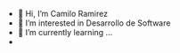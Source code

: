 - 👋 Hi, I’m Camilo Ramirez
- 👀 I’m interested in Desarrollo de Software
- 🌱 I’m currently learning ...
- 
<!---
CamiloBETA6/CamiloBETA6 is a ✨ special ✨ repository because its `README.md` (this file) appears on your GitHub profile.
You can click the Preview link to take a look at your changes.
--->
